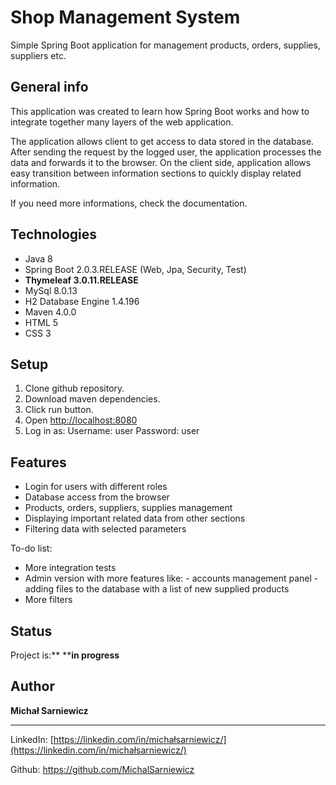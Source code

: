 Shop Management System
======================

Simple Spring Boot application for management products, orders, supplies, suppliers etc.

<span id="anchor"></span>General info
-------------------------------------

This application was created to learn how Spring Boot works and how to integrate together many layers of the web application.

The application allows client to get access to data stored in the database. After sending the request by the logged user, the application processes the data and forwards it to the browser. On the client side, application allows easy transition between information sections to quickly display related information.

If you need more informations, check the documentation.

<span id="anchor-1"></span>Technologies
---------------------------------------

-    Java 8
-    Spring Boot 2.0.3.RELEASE (Web, Jpa, Security, Test)
-    ****Thymeleaf 3.0.11.RELEASE**** 
-    MySql 8.0.13
-    H2 Database Engine 1.4.196
-    Maven 4.0.0
-    HTML 5
-    CSS 3

<span id="anchor-2"></span>Setup
--------------------------------

1.   Clone github repository.
2.   Download maven dependencies.
3.   Click run button.
4.   Open [http://localhost:8080](http://localhost:8080/)
5.   Log in as:
    Username: user
    Password: user

<span id="anchor-3"></span>Features
-----------------------------------

-    Login for users with different roles
-    Database access from the browser
-    Products, orders, suppliers, supplies management
-    Displaying important related data from other sections
-    Filtering data with selected parameters

To-do list:

-    More integration tests
-    Admin version with more features like:
    - accounts management panel
    - adding files to the database with a list of new supplied products
-    More filters

<span id="anchor-4"></span>Status
---------------------------------

Project is:** ******in progress****

Author
------

**Michał Sarniewicz**

********

LinkedIn: [https://linkedin.com/in/michałsarniewicz/](https://linkedin.com/in/michałsarniewicz/)

Github: <https://github.com/MichalSarniewicz>
